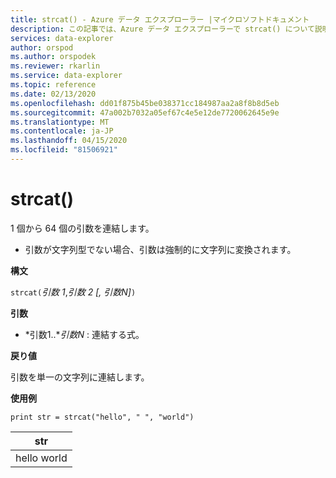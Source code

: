 ```yaml
---
title: strcat() - Azure データ エクスプローラー |マイクロソフトドキュメント
description: この記事では、Azure データ エクスプローラーで strcat() について説明します。
services: data-explorer
author: orspod
ms.author: orspodek
ms.reviewer: rkarlin
ms.service: data-explorer
ms.topic: reference
ms.date: 02/13/2020
ms.openlocfilehash: dd01f875b45be038371cc184987aa2a8f8b8d5eb
ms.sourcegitcommit: 47a002b7032a05ef67c4e5e12de7720062645e9e
ms.translationtype: MT
ms.contentlocale: ja-JP
ms.lasthandoff: 04/15/2020
ms.locfileid: "81506921"
---
```

# <a name="strcat"></a>strcat()

1 個から 64 個の引数を連結します。

* 引数が文字列型でない場合、引数は強制的に文字列に変換されます。

**構文**

`strcat(`*引数 1*,*引数 2* *[, 引数N]*`)`

**引数**

* *引数1..**引数N* : 連結する式。

**戻り値**

引数を単一の文字列に連結します。

**使用例**
  
   ```kusto
print str = strcat("hello", " ", "world")
```

|str|
|---|
|hello world|